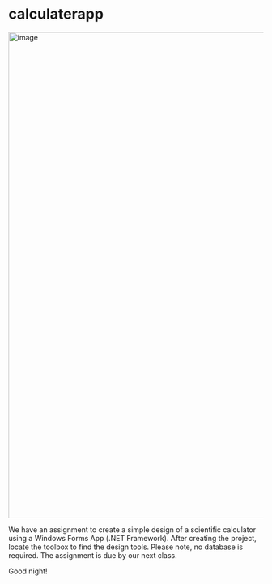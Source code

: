 # calculaterapp


<img width="960" alt="image" src="https://github.com/user-attachments/assets/2229cfc0-bb3a-495f-84ec-809fd00d079b">

We have an assignment to create a simple design of a scientific calculator using a Windows Forms App (.NET Framework). After creating the project, locate the toolbox to find the design tools. Please note, no database is required. The assignment is due by our next class.

Good night!
